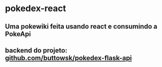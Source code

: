 # pokedex-react


## Uma pokewiki feita usando react e consumindo a PokeApi

## backend do projeto: [github.com/buttowsk/pokedex-flask-api](https://github.com/buttowsk/pokedex-flask-api)
